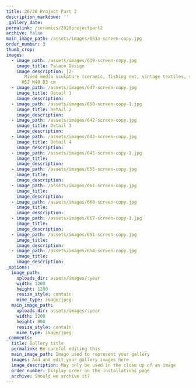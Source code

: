 ```yaml
---
title: 20/20 Project Part 2
description_markdown: ''
_gallery_date:
permalink: /ceramics/2020projectpart2
archive: false
main_image_path: /assets/images/651a-screen-copy.jpg
order_number: 3
thumb_crop:
images:
  - image_path: /assets/images/639-screen-copy.jpg
    image_title: Palace Design
    image_description: |2-
       Mixed media sculpture (ceramic, fishing net, vintage textiles, shells) 
      H52 W40 D3 cm
  - image_path: /assets/images/647-screen-copy.jpg
    image_title: Detail 1
    image_description:
  - image_path: /assets/images/650-screen-copy-1.jpg
    image_title: Detail 2
    image_description:
  - image_path: /assets/images/642-screen-copy.jpg
    image_title: Detail 3
    image_description:
  - image_path: /assets/images/643-screen-copy.jpg
    image_title: Detail 4
    image_description:
  - image_path: /assets/images/645-screen-copy-1.jpg
    image_title:
    image_description:
  - image_path: /assets/images/655-screen-copy.jpg
    image_title:
    image_description:
  - image_path: /assets/images/661-screen-copy.jpg
    image_title:
    image_description:
  - image_path: /assets/images/660-screen-copy.jpg
    image_title:
    image_description:
  - image_path: /assets/images/667-screen-copy-1.jpg
    image_title:
    image_description:
  - image_path: /assets/images/651-screen-copy.jpg
    image_title:
    image_description:
  - image_path: /assets/images/654-screen-copy.jpg
    image_title:
    image_description:
_options:
  image_path:
    uploads_dir: assets/images/:year
    width: 1200
    height: 1200
    resize_style: contain
    mime_type: image/jpeg
  main_image_path:
    uploads_dir: assets/images/:year
    width: 1200
    height: 800
    resize_style: contain
    mime_type: image/jpeg
_comments:
  title: Gallery title
  permalink: Be careful editing this
  main_image_path: Image used to represent your gallery
  images: Add and edit your gallery images here
  image_description: May only be used in the close up of an image
  order_number: Display order on the installations page
  archive: Should we archive it?
---
```

